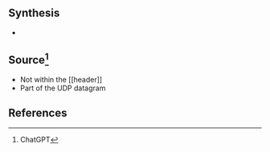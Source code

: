 ## Synthesis
- 
## Source[^1]
- Not within the [[header]]
- Part of the UDP datagram
## References

[^1]: ChatGPT